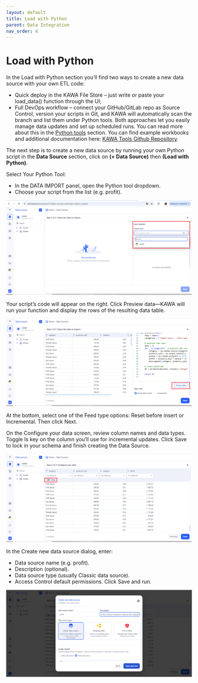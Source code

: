 ```yaml
---
layout: default
title: Load with Python
parent: Data Integration
nav_order: 4
---
```


# Load with Python

In the Load with Python section you’ll find two ways to create a new data source with your own ETL code:
- Quick deploy in the KAWA File Store – just write or paste your load_data() function through the UI;
- Full DevOps workflow – connect your GitHub/GitLab repo as Source Control, version your scripts in Git, and KAWA will automatically scan the branch and list them under Python tools.
Both approaches let you easily manage data updates and set up scheduled runs. You can read more about this in the [Python tools](09_02_python_tools.md) section. You can find example workbooks and additional documentation here: [KAWA Tools Github Repository](https://github.com/kawa-analytics/kawa-toolkits).

The next step is to create a new data source by running your own Python script in the __Data Source__ section, click on __(+ Data Source)__ then __(Load with Python)__.

Select Your Python Tool:
- In the DATA IMPORT panel, open the Python tool dropdown.
- Choose your script from the list (e.g. profit).

![Data](./readme-assets/data_source_python1.png)

Your script’s code will appear on the right. Click Preview data—KAWA will run your function and display the rows of the resulting data table.

![Data](./readme-assets/data_source_python2.png)

At the bottom, select one of the Feed type options: Reset before insert or Incremental. Then click Next.

On the Configure your data screen, review column names and data types. Toggle Is key on the column you’ll use for incremental updates. Click Save to lock in your schema and finish creating the Data Source.

![Data](./readme-assets/data_source_python3.png)

In the Create new data source dialog, enter:
- Data source name (e.g. profit).
- Description (optional).
- Data source type (usually Classic data source).
- Access Control default permissions.
Click Save and run.

![Data](./readme-assets/data_source_python4.png)